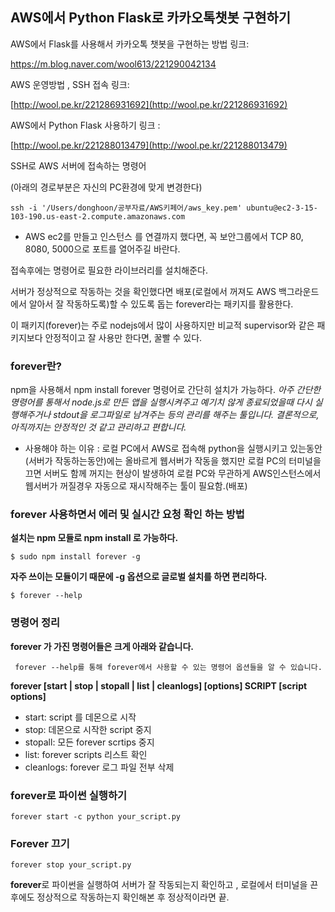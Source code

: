 ## AWS에서 Python Flask로 카카오톡챗봇 구현하기

AWS에서 Flask를 사용해서 카카오톡 챗봇을 구현하는 방법 링크:

https://m.blog.naver.com/wool613/221290042134



AWS 운영방법 , SSH 접속 링크:

[http://wool.pe.kr/221286931692](http://wool.pe.kr/221286931692)

AWS에서 Python Flask 사용하기 링크 :

[http://wool.pe.kr/221288013479](http://wool.pe.kr/221288013479)



SSH로 AWS 서버에 접속하는 명령어

(아래의 경로부분은 자신의 PC환경에 맞게 변경한다)

```
ssh -i '/Users/donghoon/공부자료/AWS키페어/aws_key.pem' ubuntu@ec2-3-15-103-190.us-east-2.compute.amazonaws.com
```

* AWS ec2를 만들고 인스턴스 를 연결까지 했다면, 꼭 보안그룹에서 TCP 80, 8080, 5000으로 포트를 열어주길 바란다. 

접속후에는 명령어로 필요한 라이브러리를 설치해준다.

서버가 정상적으로 작동하는 것을 확인했다면 배포(로컬에서 꺼져도 AWS 백그라운드에서 알아서 잘 작동하도록)할 수 있도록 돕는 forever라는 패키지를 활용한다. 

이 패키지(forever)는 주로 nodejs에서 많이 사용하지만 비교적 supervisor와 같은 패키지보다 안정적이고 잘 사용만 한다면, 꿀빨 수 있다.



### forever란? 

npm을 사용해서 npm install forever 명령어로 간단히 설치가 가능하다.
*아주 간단한 명령어를 통해서 node.js로 만든 앱을 실행시켜주고 예기치 않게 종료되었을때 다시 실행해주거나*
*stdout을 로그파일로 남겨주는 등의 관리를 해주는 툴입니다.*
*결론적으로, 아직까지는 안정적인 것 같고 관리하고 편합니다.*

* 사용해야 하는 이유 : 로컬 PC에서 AWS로 접속해 python을 실행시키고 있는동안(서버가 작동하는동안)에는 올바르게 웹서버가 작동을 했지만 로컬 PC의 터미널을 끄면 서버도 함께 꺼지는 현상이 발생하여 로컬 PC와 무관하게 AWS인스턴스에서 웹서버가 꺼질경우 자동으로 재시작해주는 툴이 필요함.(배포)

### forever 사용하면서 에러 및 실시간 요청 확인 하는 방법

**설치는 npm 모듈로 npm install 로 가능하다.**

```
$ sudo npm install forever -g
```

**자주 쓰이는 모듈이기 때문에 -g 옵션으로 글로벌 설치를 하면 편리하다.**

 ```
$ forever --help
 ```

### 명령어 정리

**forever 가 가진 명령어들은 크게 아래와 같습니다.**

```
 forever --help를 통해 forever에서 사용할 수 있는 명령어 옵션들을 알 수 있습니다.
```

**forever [start | stop | stopall | list | cleanlogs] [options] SCRIPT [script options]**

- start: script 를 데몬으로 시작
- stop: 데몬으로 시작한 script 중지
- stopall: 모든 forever scrtips 중지
- list: forever scripts 리스트 확인
- cleanlogs: forever 로그 파일 전부 삭제



### forever로 파이썬 실행하기

```
forever start -c python your_script.py
```

### Forever 끄기

```
forever stop your_script.py
```



**forever**로 파이썬을 실행하여 서버가 잘 작동되는지 확인하고 , 로컬에서 터미널을 끈 후에도 정상적으로 작동하는지 확인해본 후 정상적이라면 끝.